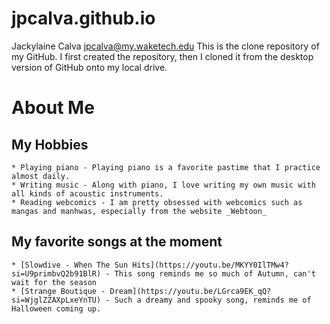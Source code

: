 # jpcalva.github.io
Jackylaine Calva
jpcalva@my.waketech.edu
This is the clone repository of my GitHub.
I first created the repository, then I cloned it from the desktop version of GitHub onto my local drive.

# About Me
## My Hobbies
	* Playing piano - Playing piano is a favorite pastime that I practice almost daily.
	* Writing music - Along with piano, I love writing my own music with all kinds of acoustic instruments.
	* Reading webcomics - I am pretty obsessed with webcomics such as mangas and manhwas, especially from the website _Webtoon_
## My favorite songs at the moment
	* [Slowdive - When The Sun Hits](https://youtu.be/MKYY0IlTMw4?si=U9primbvQ2b91BlR) - This song reminds me so much of Autumn, can't wait for the season
	* [Strange Boutique - Dream](https://youtu.be/LGrca9EK_qQ?si=WjglZZAXpLxeYnTU) - Such a dreamy and spooky song, reminds me of Halloween coming up.




